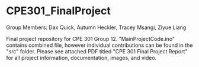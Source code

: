 # CPE301_FinalProject
Group Members: Dax Quick, Autumn Heckler, Tracey Msangi, Ziyue Liang

Final project repository for CPE 301 Group 12.
"MainProjectCode.ino" contains combined file, however individual contributions can be found in the "src" folder.
Please see attached PDF titled "CPE 301 Final Project Report" for all project information, documentation, images, and video.
